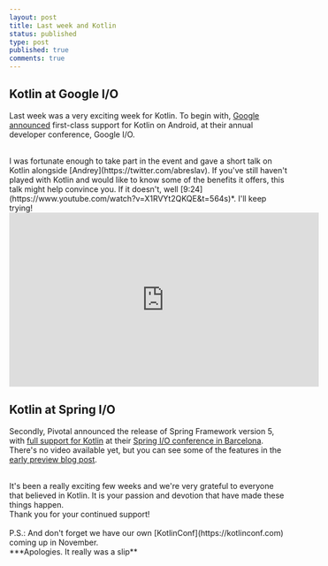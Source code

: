 ```yaml
---
layout: post
title: Last week and Kotlin
status: published
type: post
published: true
comments: true
---
```


## Kotlin at Google I/O

Last week was a very exciting week for Kotlin. To begin with, [Google announced](https://developer.android.com/kotlin/index.html) first-class support for Kotlin on Android, at their annual developer conference, Google I/O. 

<br/>
I was fortunate enough to take part in the event 
and gave a short talk on Kotlin alongside [Andrey](https://twitter.com/abreslav). If you've still haven't played with Kotlin and would like to know some of the benefits it offers, this talk might help convince you. If it doesn't, well [9:24](https://www.youtube.com/watch?v=X1RVYt2QKQE&t=564s)*. I'll keep trying!

<iframe width="560" height="315" src="https://www.youtube.com/embed/X1RVYt2QKQE" frameborder="0" allowfullscreen></iframe>
 

<br/>

## Kotlin at Spring I/O 
 
Secondly, Pivotal announced the release of Spring Framework version 5, with [full support for Kotlin](https://twitter.com/snicoll/status/865118526700498944) at their [Spring I/O conference in Barcelona](http://2017.springio.net/#venue). There's no video available yet, but you can see some of the features
in the [early preview blog post](https://spring.io/blog/2017/01/04/introducing-kotlin-support-in-spring-framework-5-0).


<br/>
It's been a really exciting few weeks and we're very grateful to everyone that believed in Kotlin. It is your passion and devotion that have made these things happen. 

<br/>
Thank you for your continued support!

<br/>
<br/>
P.S.: And don't forget we have our own [KotlinConf](https://kotlinconf.com) coming up in November.

<br/>
***Apologies. It really was a slip**
